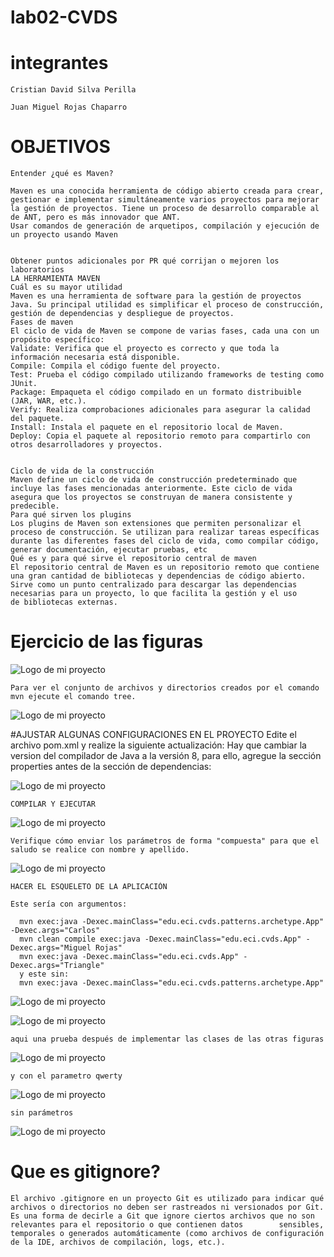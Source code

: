 # lab02-CVDS
# integrantes 
    Cristian David Silva Perilla
  
    Juan Miguel Rojas Chaparro 
  
# OBJETIVOS
    Entender ¿qué es Maven?
    
    Maven es una conocida herramienta de código abierto creada para crear, gestionar e implementar simultáneamente varios proyectos para mejorar la gestión de proyectos. Tiene un proceso de desarrollo comparable al de ANT, pero es más innovador que ANT.
    Usar comandos de generación de arquetipos, compilación y ejecución de un proyecto usando Maven
    
    
    Obtener puntos adicionales por PR qué corrijan o mejoren los laboratorios
    LA HERRAMIENTA MAVEN
    Cuál es su mayor utilidad
    Maven es una herramienta de software para la gestión de proyectos Java. Su principal utilidad es simplificar el proceso de construcción, gestión de dependencias y despliegue de proyectos.
    Fases de maven
    El ciclo de vida de Maven se compone de varias fases, cada una con un propósito específico:
    Validate: Verifica que el proyecto es correcto y que toda la información necesaria está disponible.
    Compile: Compila el código fuente del proyecto.
    Test: Prueba el código compilado utilizando frameworks de testing como JUnit.
    Package: Empaqueta el código compilado en un formato distribuible (JAR, WAR, etc.).
    Verify: Realiza comprobaciones adicionales para asegurar la calidad del paquete.
    Install: Instala el paquete en el repositorio local de Maven.
    Deploy: Copia el paquete al repositorio remoto para compartirlo con otros desarrolladores y proyectos.
    
    
    Ciclo de vida de la construcción
    Maven define un ciclo de vida de construcción predeterminado que incluye las fases mencionadas anteriormente. Este ciclo de vida asegura que los proyectos se construyan de manera consistente y predecible.
    Para qué sirven los plugins
    Los plugins de Maven son extensiones que permiten personalizar el proceso de construcción. Se utilizan para realizar tareas específicas durante las diferentes fases del ciclo de vida, como compilar código, generar documentación, ejecutar pruebas, etc
    Qué es y para qué sirve el repositorio central de maven
    El repositorio central de Maven es un repositorio remoto que contiene una gran cantidad de bibliotecas y dependencias de código abierto. Sirve como un punto centralizado para descargar las dependencias necesarias para un proyecto, lo que facilita la gestión y el uso     de bibliotecas externas.
  # Ejercicio de las figuras 

   ![Logo de mi proyecto](images02/Imagen1.png)
    
    Para ver el conjunto de archivos y directorios creados por el comando mvn ejecute el comando tree.
    
  ![Logo de mi proyecto](images02/Imagen2.png)
  
#AJUSTAR ALGUNAS CONFIGURACIONES EN EL PROYECTO
    Edite el archivo pom.xml y realize la siguiente actualización:
    Hay que cambiar la version del compilador de Java a la versión 8, para ello, agregue la sección properties antes de la sección de dependencias:
    
  ![Logo de mi proyecto](images02/Imagen3.png)
      
    COMPILAR Y EJECUTAR
    
  ![Logo de mi proyecto](images02/Imagen4.png)
    
    Verifique cómo enviar los parámetros de forma "compuesta" para que el saludo se realice con nombre y apellido.
      
  ![Logo de mi proyecto](images02/Imagen5.png)
    
    HACER EL ESQUELETO DE LA APLICACIÓN
    
    Este sería con argumentos:
    
      mvn exec:java -Dexec.mainClass="edu.eci.cvds.patterns.archetype.App" -Dexec.args="Carlos"
      mvn clean compile exec:java -Dexec.mainClass="edu.eci.cvds.App" -Dexec.args="Miguel Rojas"
      mvn exec:java -Dexec.mainClass="edu.eci.cvds.App" -Dexec.args="Triangle"
      y este sin:
      mvn exec:java -Dexec.mainClass="edu.eci.cvds.patterns.archetype.App"
      
  ![Logo de mi proyecto](images02/Imagen6.png)
    
  ![Logo de mi proyecto](images02/Imagen7.png)
    
    aqui una prueba después de implementar las clases de las otras figuras 
    
  ![Logo de mi proyecto](images02/Imagen8.png)
    
    y con el parametro qwerty 
    
  ![Logo de mi proyecto](images02/Imagen9.png)
    
    sin parámetros 
    
  ![Logo de mi proyecto](images02/Imagen10.png)
  
# Que es gitignore?
    
    El archivo .gitignore en un proyecto Git es utilizado para indicar qué archivos o directorios no deben ser rastreados ni versionados por Git. Es una forma de decirle a Git que ignore ciertos archivos que no son relevantes para el repositorio o que contienen datos        sensibles, temporales o generados automáticamente (como archivos de configuración de la IDE, archivos de compilación, logs, etc.).
